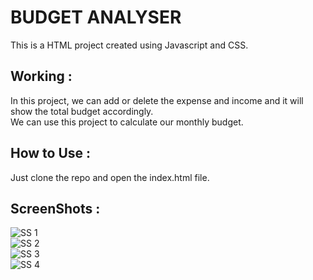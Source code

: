 # BUDGET ANALYSER

This is a HTML project created using Javascript and CSS.

## Working :
In this project, we can add or delete the expense and income and it will show the total budget accordingly.  
We can use this project to calculate our monthly budget.

## How to Use :
Just clone the repo and open the index.html file.

## ScreenShots : 
![SS 1](https://github.com/AnubhavSolanki/Budget-Analyser/blob/master/ScreenShots/1.png?raw=true)  
![SS 2](https://github.com/AnubhavSolanki/Budget-Analyser/blob/master/ScreenShots/2.png?raw=true)  
![SS 3](https://github.com/AnubhavSolanki/Budget-Analyser/blob/master/ScreenShots/3.png?raw=true)  
![SS 4](https://github.com/AnubhavSolanki/Budget-Analyser/blob/master/ScreenShots/4.png?raw=true)  

